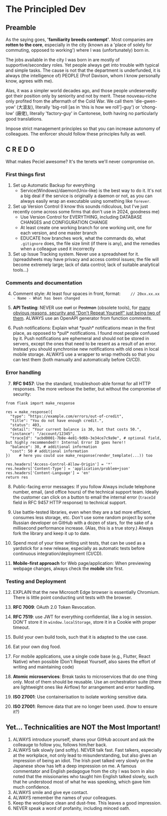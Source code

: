 # The Principled Dev

## Preamble
As the saying goes, **'familiarity breeds contempt'**. Most companies are **rotten to the core**, especially in the city (known as a 'place of solely for commuting, opposed to working') where I was (unfortunately) born in.

The jobs available in the city I was born in are mostly of supportive/secondary roles. Yet people always get into trouble with typical and simple tasks. The cause is not that the department is underfunded, it is always (the intelligence of) PEOPLE (Prof Davison, whom I know personally know, agrees with me).

Alas, it was a simpler world decades ago, and those people undeservedly got their position only by seniority and not by merit. These nouveau-riche only profited from the aftermath of the Cold War. We call them 'die-gwen-yow' (大滾友), literally 'big-roll [as in 'this is how we roll']-guy') or 'chong-low' (廠佬), literally 'factory-guy' in Cantonese, both having no particularly good translations.

Impose strict management principles so that you can increase autonomy of colleagues. The enforcer should follow these principles fully as well.

## C R E D O

What makes Peciel awesome? It's the tenets we'll never compromise on.

### First things first
1. Set up Automatic Backup for everything
    * Service(Windows)/daemon(Unix-like) is the best way to do it. It's not a big deal if the service is originally a daemon or not, as you can always easily wrap an executable using something like `forever`.
2. Set up Version Control (I know this sounds ridiculous, but I've just recently come across some firms that don't use in 2024, goodness me)
    * Use Version Control for EVERYTHING, including DATABASE CHANGES and CONFIGURATION CHANGE
    * At least create one working branch for one working unit, one for each version, and one master branch
    * EDUCATE how branches work, what the commands do, what `.gitignore` does, the file size limit (if there is any), and the remedies when a colleague used it incorrectly
3. Set up Issue Tracking system. Never use a spreadsheet for it. (spreadsheets may have privacy and access control issues; the file will become extremely large; lack of data control; lack of suitable analytical tools...)

### Comments and documentation
4. Comment style: At least four spaces in front, format: `    // 20xx.xx.xx - Name - What has been changed`
5. **API Testing**: NEVER use ~~curl~~ or ~~Postman~~ (obsolete tools), for [many obvious reasons, security and "Don't Repeat Yourself" just being two of them](#). ALWAYS use an OpenAPI generator from function comments.

6. Push notifications: Explain what \*push\* notifications mean in the first place, as opposed to \*pull\* notifications. I found most people confused by it. Push notifications are ephemeral and should not be stored in servers, except the ones that need to be resent as a result of an error. Instead you should synchronise new notifications with old ones in local mobile storage. ALWAYS use a wrapper to wrap methods so that you can test them (both manually and automatically before CI/CD).

### Error handling
7. **RFC 9457**: Use the standard, troubleshoot-able format for all HTTP responses. The more verbose the better, but without the compromise of security:
```python3
from flask import make_response

res = make_response({
  "type": "https://example.com/errors/out-of-credit",
  "title": "You do not have enough credit.",
  "status": 403,
  "detail": "Your current balance is 30, but that costs 50.",
  "instance": "/account/12345",
  "traceId": "acbd0001-7b8e-4e81-9d6b-3e34ce7c9a9e", # optional field, but highly recommended!! Internal Error ID goes here!!
  "balance": 30, # additional information
  "cost": 50 # additional information
})    # here you could use make_response(render_template(...)) too

res.headers['Access-Control-Allow-Origin'] = '*'
res.headers['Content-Type'] = 'application/problem+json'
res.headers['Content-Language'] = 'en'
return res
```
8. Public-facing error messages: If you follow Always include telephone number, email, (and office hours) of the technical support team. Ideally the customer can click on a button to email the internal error (`traceId` field in RFC 9457 HTTP response) to technical support.

9. Use battle-tested libraries, even when they are a tad more efficient, consumes less storage, etc. Don't use some random project by some Russian developer on GitHub with a dozen of stars, for the sake of a millisecond performance increase. (Alas, this is a true story.) Always fork the library and keep it up to date.

10. Spend most of your time writing unit tests, that can be used as a yardstick for a new release, especially as automatic tests before continuous integration/deployment (CI/CD).

11. **Mobile-first approach** for Web page/application: When previewing webpage changes, always check the **mobile** site first.

### Testing and Deployment

12. EXPLAIN that the new Microsoft Edge browser is essentially Chromium. There is little point conducting unit tests with the browser.

13. **RFC 7009**: OAuth 2.0 Token Revocation.
14. **RFC 7519**: use JWT for everything confidential, like a log in session. DON'T store it in `window.localStorage`, store it in a Cookie with proper timeout.
15. Build your own build tools, such that it is adapted to the use case.
16. Eat your own dog food.
17. For mobile applications, use a single code base (e.g., Flutter, React Native) when possible (Don't Repeat Yourself, also saves the effort of writing and maintaining code)
18. **Atomic microservices**: Break tasks to microservices that do one thing only. Most of them should be reusable. Use an orchestration suite (there are lightweight ones like Airflow) for arrangement and error handling.
19. **ISO 27001**: Use containerisation to isolate working sensitive data.
20. **ISO 27001**: Remove data that are no longer been used. (how to ensure it?)

## Yet... Technicalities are NOT the Most Important!
1. ALWAYS introduce yourself, shares your GitHub account and ask the colleauge to follow you, follows him/her back.
2. ALWAYS talk slowly (and softly). NEVER talk fast. Fast talkers, especially at the workplace, not only lead to misunderstanding, but also gives an impression of being an idiot. The Irish poet talked very slowly on the Japanese show has left a deep impression on me. A famous commentator and English pedagogue from the city I was born in also noted that the missionaries who taught him English talked slowly, such that he understood most of what he was speeking, which gave him much confidence.
3. ALWAYS smile and give eye contact.
4. ALWAYS remember the names of your colleagues.
5. Keep the workplace clean and dust-free. This leaves a good impression.
6. NEVER speak a word of profanity, including minced oath.

<!-- Red flags -->
<!-- Secure payment -->